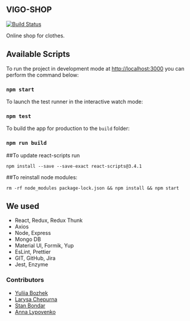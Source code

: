 ## VIGO-SHOP


[![Build Status](https://travis-ci.com/Vigo-Shop/Vigo-project.svg?branch=master)](https://travis-ci.com/Vigo-Shop/Vigo-project)

Online shop for clothes.

## Available Scripts

To run the project in development mode at [http://localhost:3000](http://localhost:3000) you can perform the command below: 

### `npm start`

To launch the test runner in the interactive watch mode: 

### `npm test`

To build the app for production to the `build` folder:

### `npm run build`

##To update react-scripts run

`npm install --save --save-exact react-scripts@3.4.1`

##To reinstall node modules:

`rm -rf node_modules package-lock.json && npm install && npm start`

## We used

* React, Redux, Redux Thunk
* Axios
* Node, Express
* Mongo DB
* Material UI, Formik, Yup
* EsLint, Prettier
* GIT, GitHub, Jira
* Jest, Enzyme

### Contributors

* [Yuliia Bozhek](https://gitlab.com/Juli-Bk) 
* [Larysa Chepurna](https://gitlab.com/alisa444.86)
* [Stan Bondar](https://gitlab.com/StanBondar)
* [Anna Lypovenko](https://gitlab.com/AnnaLypovenko)

